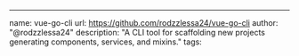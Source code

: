 ---
name: vue-go-cli
url: https://github.com/rodzzlessa24/vue-go-cli
author: "@rodzzlessa24"
description: "A CLI tool for scaffolding new projects generating components, services, and mixins."
tags: